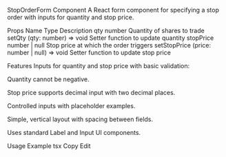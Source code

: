 StopOrderForm Component
A React form component for specifying a stop order with inputs for quantity and stop price.

Props
Name	Type	Description
qty	number	Quantity of shares to trade
setQty	(qty: number) => void	Setter function to update quantity
stopPrice	number | null	Stop price at which the order triggers
setStopPrice	(price: number | null) => void	Setter function to update stop price

Features
Inputs for quantity and stop price with basic validation:

Quantity cannot be negative.

Stop price supports decimal input with two decimal places.

Controlled inputs with placeholder examples.

Simple, vertical layout with spacing between fields.

Uses standard Label and Input UI components.

Usage Example
tsx
Copy
Edit
<StopOrderForm
  qty={qty}
  setQty={setQty}
  stopPrice={stopPrice}
  setStopPrice={setStopPrice}
/>

